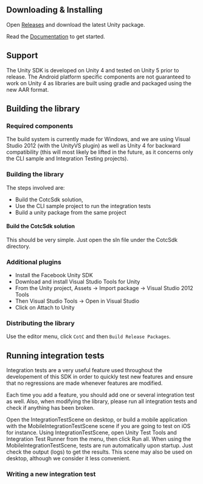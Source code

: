 ## Downloading & Installing

Open [Releases](https://github.com/clanofthecloud/unity-sdk/releases) and download the latest Unity package.

Read the [Documentation](http://clanofthecloud.github.io/unity-sdk/) to get started.

## Support

The Unity SDK is developed on Unity 4 and tested on Unity 5 prior to release. The Android platform specific components are not guaranteed to work on Unity 4 as libraries are built using gradle and packaged using the new AAR format.

## Building the library

### Required components

The build system is currently made for Windows, and we are using Visual Studio 2012 (with the UnityVS plugin) as well as Unity 4 for backward compatibility (this will most likely be lifted in the future, as it concerns only the CLI sample and Integration Testing projects).

### Building the library

The steps involved are:
- Build the CotcSdk solution,
- Use the CLI sample project to run the integration tests
- Build a unity package from the same project


#### Build the CotcSdk solution

This should be very simple. Just open the sln file under the CotcSdk directory.


### Additional plugins

- Install the Facebook Unity SDK
- Download and install Visual Studio Tools for Unity
- From the Unity project, Assets -> Import package -> Visual Studio 2012 Tools
- Then Visual Studio Tools -> Open in Visual Studio
- Click on Attach to Unity

### Distributing the library

Use the editor menu, click `CotC` and then `Build Release Packages`.

## Running integration tests

Integration tests are a very useful feature used throughout the developement of this SDK in order to quickly test new features and ensure that no regressions are made whenever features are modified.

Each time you add a feature, you should add one or several integration test as well. Also, when modifying the library, please run all integration tests and check if anything has been broken.

Open the IntegrationTestScene on desktop, or build a mobile application with the MobileIntegrationTestScene scene if you are going to test on iOS for instance. Using IntegrationTestScene, open Unity Test Tools and Integration Test Runner from the menu, then click Run all. When using the MobileIntegrationTestScene, tests are run automatically upon startup. Just check the output (logs) to get the results. This scene may also be used on desktop, although we consider it less convenient.

### Writing a new integration test




